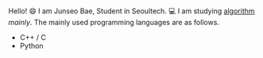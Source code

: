 Hello! :smile: I am Junseo Bae, Student in Seoultech. :computer:
I am studying [algorithm](https://github.com/DawnGlow/Algorithm_BaekJoon) *mainly*.
The mainly used programming languages are as follows.
* C++ / C
* Python
